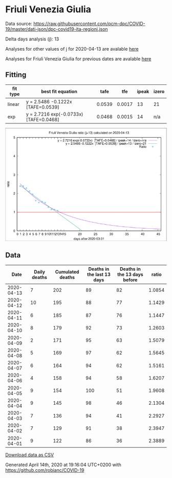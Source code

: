 # Friuli Venezia Giulia

Data source: https://raw.githubusercontent.com/pcm-dpc/COVID-19/master/dati-json/dpc-covid19-ita-regioni.json

Delta days analysis (j): 13

Analyses for other values of j for 2020-04-13 are avalable [here](../2020-04-13/README.md)

Analyses for Friuli Venezia Giulia for previous dates are avalable [here](../README.md)

## Fitting 
|fit type|best fit equation|tafe|tfe|ipeak|izero|
|-------|-----|--------|------|---|---|
|linear|y = 2.5486 -0.1222x  [TAFE=0.0539]|0.0539|0.0017|13|21|
|exp|y = 2.7216 exp(-0.0733x)  [TAFE=0.0468]|0.0468|0.0015|14|n/a|

![Plot](COVID-19_friuli_venezia_giulia_j13_2020-04-13.png)

## Data
|Date|Daily deaths|Cumulated deaths|Deaths in the last 13 days|Deaths in the 13 days before|ratio|
|----|----------|-----------|-------|--------------------|-----|
|2020-04-13|7|202|89|82|1.0854|
|2020-04-12|10|195|88|77|1.1429|
|2020-04-11|6|185|87|76|1.1447|
|2020-04-10|8|179|92|73|1.2603|
|2020-04-09|2|171|95|63|1.5079|
|2020-04-08|5|169|97|62|1.5645|
|2020-04-07|6|164|94|62|1.5161|
|2020-04-06|4|158|94|58|1.6207|
|2020-04-05|9|154|100|51|1.9608|
|2020-04-04|9|145|98|46|2.1304|
|2020-04-03|7|136|94|41|2.2927|
|2020-04-02|7|129|91|38|2.3947|
|2020-04-01|9|122|86|36|2.3889|

[Download data as CSV](COVID-19_friuli_venezia_giulia_j13_2020-04-13.csv)

Generated April 14th, 2020 at 19:16:04 UTC+0200 with https://github.com/robianc/COVID-19
